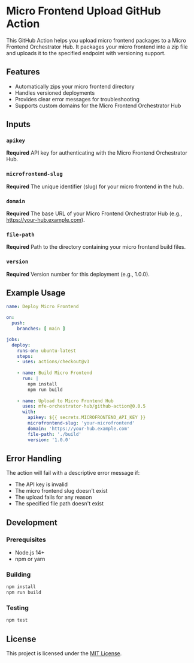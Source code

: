 # Micro Frontend Upload GitHub Action

This GitHub Action helps you upload micro frontend packages to a Micro Frontend Orchestrator Hub. It packages your micro frontend into a zip file and uploads it to the specified endpoint with versioning support.

## Features

- Automatically zips your micro frontend directory
- Handles versioned deployments
- Provides clear error messages for troubleshooting
- Supports custom domains for the Micro Frontend Orchestrator Hub

## Inputs

### `apikey`
**Required** API key for authenticating with the Micro Frontend Orchestrator Hub.

### `microfrontend-slug`
**Required** The unique identifier (slug) for your micro frontend in the hub.

### `domain`
**Required** The base URL of your Micro Frontend Orchestrator Hub (e.g., https://your-hub.example.com).

### `file-path`
**Required** Path to the directory containing your micro frontend build files.

### `version`
**Required** Version number for this deployment (e.g., 1.0.0).

## Example Usage

```yaml
name: Deploy Micro Frontend

on:
  push:
    branches: [ main ]

jobs:
  deploy:
    runs-on: ubuntu-latest
    steps:
    - uses: actions/checkout@v3
    
    - name: Build Micro Frontend
      run: |
        npm install
        npm run build
        
    - name: Upload to Micro Frontend Hub
      uses: mfe-orchestrator-hub/github-action@0.0.5
      with:
        apikey: ${{ secrets.MICROFRONTEND_API_KEY }}
        microfrontend-slug: 'your-microfrontend'
        domain: 'https://your-hub.example.com'
        file-path: './build'
        version: '1.0.0'
```

## Error Handling

The action will fail with a descriptive error message if:
- The API key is invalid
- The micro frontend slug doesn't exist
- The upload fails for any reason
- The specified file path doesn't exist

## Development

### Prerequisites
- Node.js 14+
- npm or yarn

### Building

```bash
npm install
npm run build
```

### Testing

```bash
npm test
```

## License

This project is licensed under the [MIT License](LICENSE).
